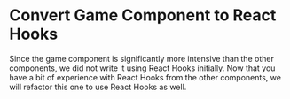 # Convert Game Component to React Hooks

Since the game component is significantly more intensive than the other components, we did not write it using React Hooks initially. Now that you have a bit of experience with React Hooks from the other components, we will refactor this one to use React Hooks as well.
